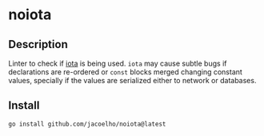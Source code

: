 # noiota

## Description

Linter to check if [iota](https://go.dev/ref/spec#Iota) is being used. `iota` may cause subtle bugs if declarations are re-ordered or `const` blocks merged changing constant values, specially if the values are serialized either to network or databases.

## Install

```shell
go install github.com/jacoelho/noiota@latest
```
